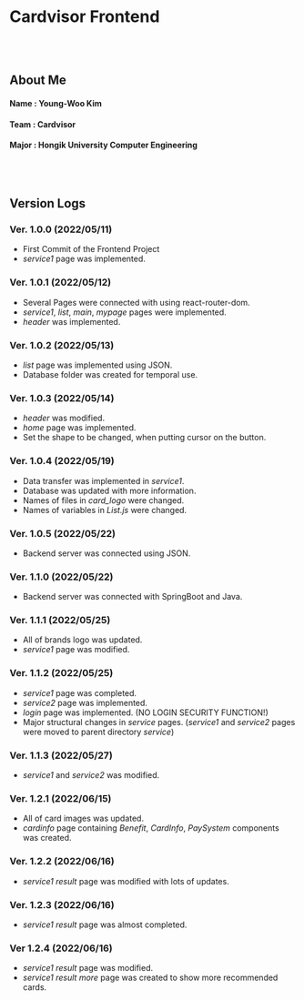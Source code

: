 # Cardvisor Frontend
<br><br>



## About Me
#### Name : Young-Woo Kim
#### Team : Cardvisor
#### Major : Hongik University Computer Engineering
<br><br>



## Version Logs

### Ver. 1.0.0 (2022/05/11)
- First Commit of the Frontend Project
- *service1* page was implemented.

### Ver. 1.0.1 (2022/05/12)
- Several Pages were connected with using react-router-dom.
- *service1*, *list*, *main*, *mypage* pages were implemented.
- *header* was implemented.

### Ver. 1.0.2 (2022/05/13)
- *list* page was implemented using JSON.
- Database folder was created for temporal use.

### Ver. 1.0.3 (2022/05/14)
- *header* was modified.
- *home* page was implemented.
- Set the shape to be changed, when putting cursor on the button.

### Ver. 1.0.4 (2022/05/19)
- Data transfer was implemented in *service1*.
- Database was updated with more information.
- Names of files in *card_logo* were changed.
- Names of variables in *List.js* were changed.

### Ver. 1.0.5 (2022/05/22)
- Backend server was connected using JSON.

### Ver. 1.1.0 (2022/05/22)
- Backend server was connected with SpringBoot and Java.

### Ver. 1.1.1 (2022/05/25)
- All of brands logo was updated.
- *service1* page was modified.

### Ver. 1.1.2 (2022/05/25)
- *service1* page was completed.
- *service2* page was implemented.
- *login* page was implemented. (NO LOGIN SECURITY FUNCTION!)
- Major structural changes in *service* pages. (*service1* and *service2* pages were moved to parent directory *service*)

### Ver. 1.1.3 (2022/05/27)
- *service1* and *service2* was modified.

### Ver. 1.2.1 (2022/06/15)
- All of card images was updated.
- *cardinfo* page containing *Benefit*, *CardInfo*, *PaySystem* components was created.

### Ver. 1.2.2 (2022/06/16)
- *service1 result* page was modified with lots of updates.

### Ver. 1.2.3 (2022/06/16)
- *service1 result* page was almost completed.

### Ver 1.2.4 (2022/06/16)
- *service1 result* page was modified.
- *service1 result more* page was created to show more recommended cards.
